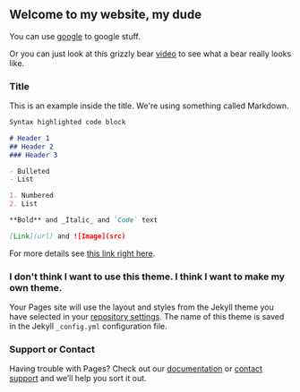 ## Welcome to my website, my dude

You can use [google](https://www.google.com/) to google stuff.

Or you can just look at this grizzly bear [video](https://www.youtube.com/watch?v=O6Xo21L0ybE) to see what a bear really looks like.

### Title

This is an example inside the title.  We're using something called Markdown.
```markdown
Syntax highlighted code block

# Header 1
## Header 2
### Header 3

- Bulleted
- List

1. Numbered
2. List

**Bold** and _Italic_ and `Code` text

[Link](url) and ![Image](src)
```

For more details see [this link right here](https://www.youtube.com/watch?v=ZZ5LpwO-An4).

### I don't think I want to use this theme.  I think I want to make my own theme.

Your Pages site will use the layout and styles from the Jekyll theme you have selected in your [repository settings](https://github.com/mrmoeller/mrmoeller.github.io/settings). The name of this theme is saved in the Jekyll `_config.yml` configuration file.

### Support or Contact

Having trouble with Pages? Check out our [documentation](https://help.github.com/categories/github-pages-basics/) or [contact support](https://github.com/contact) and we’ll help you sort it out.
